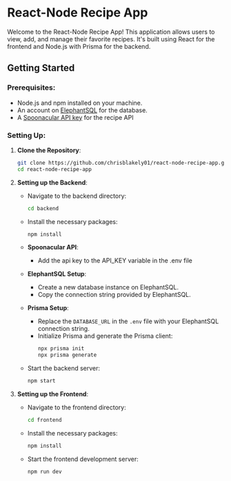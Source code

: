 # React-Node Recipe App 

Welcome to the React-Node Recipe App! This application allows users to view, add, and manage their favorite recipes. It's built using React for the frontend and Node.js with Prisma for the backend.

## Getting Started 

### Prerequisites:

- Node.js and npm installed on your machine.
- An account on [ElephantSQL](https://www.elephantsql.com/) for the database.
- A [Spoonacular API key](https://spoonacular.com/food-api) for the recipe API

### Setting Up:

1. **Clone the Repository**:
   ```bash
   git clone https://github.com/chrisblakely01/react-node-recipe-app.git
   cd react-node-recipe-app
   ```

2. **Setting up the Backend**:

   - Navigate to the backend directory:
     ```bash
     cd backend
     ```

   - Install the necessary packages:
     ```bash
     npm install
     ```

   - **Spoonacular API**:
     - Add the api key to the API_KEY variable in the .env file   

   - **ElephantSQL Setup**:
     - Create a new database instance on ElephantSQL.
     - Copy the connection string provided by ElephantSQL.

   - **Prisma Setup**:
     - Replace the `DATABASE_URL` in the `.env` file with your ElephantSQL connection string.
     - Initialize Prisma and generate the Prisma client:
       ```bash
       npx prisma init
       npx prisma generate
       ```

   - Start the backend server:
     ```bash
     npm start
     ```

3. **Setting up the Frontend**:

   - Navigate to the frontend directory:
     ```bash
     cd frontend
     ```

   - Install the necessary packages:
     ```bash
     npm install
     ```

   - Start the frontend development server:
     ```bash
     npm run dev
     ```
